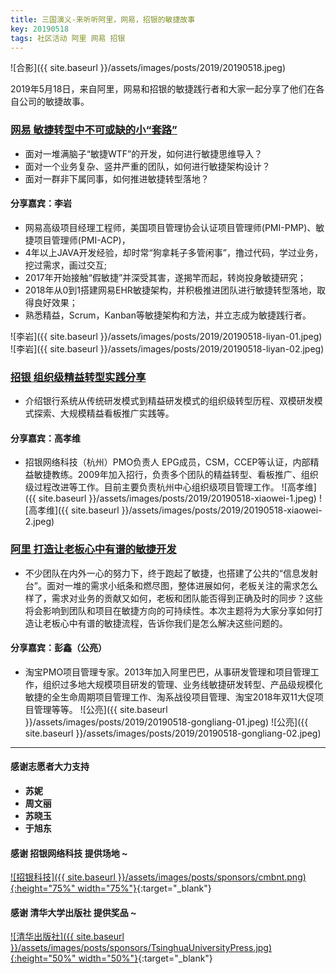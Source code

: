 ```yaml
---
title: 三国演义-来听听阿里，网易，招银的敏捷故事
key: 20190518
tags: 社区活动 阿里 网易 招银 
---
```


![合影]({{ site.baseurl }}/assets/images/posts/2019/20190518.jpeg)

2019年5月18日，来自阿里，网易和招银的敏捷践行者和大家一起分享了他们在各自公司的敏捷故事。

<!--more-->

### [网易 敏捷转型中不可或缺的小“套路”](https://eyun.baidu.com/s/3pMo1tbH)
- 面对一堆满脑子“敏捷WTF”的开发，如何进行敏捷思维导入？
- 面对一个业务复杂、竖井严重的团队，如何进行敏捷架构设计？
- 面对一群非下属同事，如何推进敏捷转型落地？
#### 分享嘉宾：李岩
- 网易高级项目经理工程师，美国项目管理协会认证项目管理师(PMI-PMP)、敏捷项目管理师(PMI-ACP)，
- 4年以上JAVA开发经验，却时常“狗拿耗子多管闲事”，撸过代码，学过业务，挖过需求，画过交互;
- 2017年开始接触“假敏捷”并深受其害，遂揭竿而起，转岗投身敏捷研究；
- 2018年从0到1搭建网易EHR敏捷架构，并积极推进团队进行敏捷转型落地，取得良好效果；
- 熟悉精益，Scrum，Kanban等敏捷架构和方法，并立志成为敏捷践行者。

![李岩]({{ site.baseurl }}/assets/images/posts/2019/20190518-liyan-01.jpeg)
![李岩]({{ site.baseurl }}/assets/images/posts/2019/20190518-liyan-02.jpeg)

### [招银 组织级精益转型实践分享](https://eyun.baidu.com/s/3pMo1tbH)
- 介绍银行系统从传统研发模式到精益研发模式的组织级转型历程、双模研发模式探索、大规模精益看板推广实践等。
#### 分享嘉宾：高孝维 
- 招银网络科技（杭州）PMO负责人 EPG成员，CSM，CCEP等认证，内部精益敏捷教练。2009年加入招行，负责多个团队的精益转型、看板推广、组织级过程改进等工作。目前主要负责杭州中心组织级项目管理工作。
![高孝维]({{ site.baseurl }}/assets/images/posts/2019/20190518-xiaowei-1.jpeg)
![高孝维]({{ site.baseurl }}/assets/images/posts/2019/20190518-xiaowei-2.jpeg)

### [阿里 打造让老板心中有谱的敏捷开发](https://eyun.baidu.com/s/3pMo1tbH)
- 不少团队在内外一心的努力下，终于跑起了敏捷，也搭建了公共的“信息发射台”。面对一堆的需求小纸条和燃尽图，整体进展如何，老板关注的需求怎么样了，需求对业务的贡献又如何，老板和团队能否得到正确及时的同步？这些将会影响到团队和项目在敏捷方向的可持续性。本次主题将为大家分享如何打造让老板心中有谱的敏捷流程，告诉你我们是怎么解决这些问题的。
#### 分享嘉宾：彭鑫（公亮）
- 淘宝PMO项目管理专家。2013年加入阿里巴巴，从事研发管理和项目管理工作，组织过多地大规模项目研发的管理、业务线敏捷研发转型、产品级规模化敏捷的全生命周期项目管理工作、淘系战役项目管理、淘宝2018年双11大促项目管理等等。
![公亮]({{ site.baseurl }}/assets/images/posts/2019/20190518-gongliang-01.jpeg)
![公亮]({{ site.baseurl }}/assets/images/posts/2019/20190518-gongliang-02.jpeg)

----

#### 感谢志愿者大力支持

- **苏妮**
- **周文丽**
- **苏晓玉**
- **于旭东**

#### 感谢 **招银网络科技** 提供场地 ~

[![招银科技]({{ site.baseurl }}/assets/images/posts/sponsors/cmbnt.png){:height="75%" width="75%"}](http://cmbnt.cmbchina.com){:target="_blank"}

#### 感谢 **清华大学出版社** 提供奖品 ~

[![清华出版社]({{ site.baseurl }}/assets/images/posts/sponsors/TsinghuaUniversityPress.jpg){:height="50%" width="50%"}](http://www.tup.tsinghua.edu.cn){:target="_blank"}